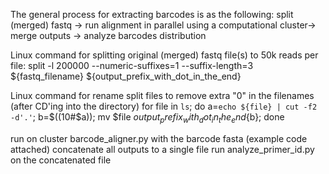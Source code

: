 The general process for extracting barcodes is as the following:
split (merged) fastq -> run alignment in parallel using a computational cluster-> merge outputs -> analyze barcodes distribution

Linux command for splitting original (merged) fastq file(s) to 50k reads per file:
split -l 200000 --numeric-suffixes=1 --suffix-length=3 ${fastq_filename} ${output_prefix_with_dot_in_the_end}

Linux command for rename split files to remove extra "0" in the filenames (after CD'ing into the directory)
for file in `ls`; do a=`echo ${file} | cut -f2 -d'.'`; b=$((10#$a)); mv $file ${output_prefix_with_dot_in_the_end}${b}; done

run on cluster barcode_aligner.py with the barcode fasta (example code attached)
concatenate all outputs to a single file
run analyze_primer_id.py on the concatenated file
